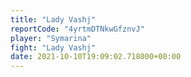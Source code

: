```yaml
---
title: "Lady Vashj"
reportCode: "4yrtmDTNkwGfznvJ"
player: "Symarina"
fight: "Lady Vashj"
date: 2021-10-10T19:09:02.718000+00:00
---
```

